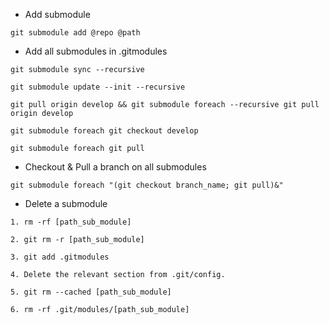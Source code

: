 - Add submodule

```
git submodule add @repo @path
```

- Add all submodules in .gitmodules

```
git submodule sync --recursive

git submodule update --init --recursive

git pull origin develop && git submodule foreach --recursive git pull origin develop

git submodule foreach git checkout develop

git submodule foreach git pull
```

- Checkout & Pull a branch on all submodules

```
git submodule foreach "(git checkout branch_name; git pull)&"
```

- Delete a submodule

```
1. rm -rf [path_sub_module]

2. git rm -r [path_sub_module]

3. git add .gitmodules

4. Delete the relevant section from .git/config.

5. git rm --cached [path_sub_module]

6. rm -rf .git/modules/[path_sub_module]
```
